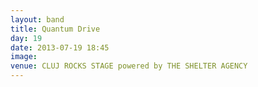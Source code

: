 ```yaml
---
layout: band
title: Quantum Drive
day: 19
date: 2013-07-19 18:45
image: 
venue: CLUJ ROCKS STAGE powered by THE SHELTER AGENCY
---
```



